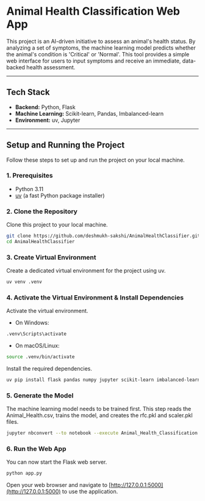 # Animal Health Classification Web App

This project is an AI-driven initiative to assess an animal's health status. By analyzing a set of symptoms, the machine learning model predicts whether the animal's condition is 'Critical' or 'Normal'. This tool provides a simple web interface for users to input symptoms and receive an immediate, data-backed health assessment.

---
## Tech Stack

- **Backend:** Python, Flask
- **Machine Learning:** Scikit-learn, Pandas, Imbalanced-learn
- **Environment:** uv, Jupyter

---
## Setup and Running the Project

Follow these steps to set up and run the project on your local machine.

### 1. Prerequisites

- Python 3.11
- [uv](https://github.com/astral-sh/uv) (a fast Python package installer)

### 2. Clone the Repository
Clone this project to your local machine.
```bash
git clone https://github.com/deshmukh-sakshi/AnimalHealthClassifier.git
cd AnimalHealthClassifier
```

### 3. Create Virtual Environment
Create a dedicated virtual environment for the project using uv.
```bash
uv venv .venv
```

### 4. Activate the Virtual Environment & Install Dependencies
Activate the virtual environment.
- On Windows:
```bash
.venv\Scripts\activate
```
- On macOS/Linux:
```bash
source .venv/bin/activate
``` 
Install the required dependencies.
```bash
uv pip install flask pandas numpy jupyter scikit-learn imbalanced-learn
```

### 5. Generate the Model
The machine learning model needs to be trained first. This step reads the Animal_Health.csv, trains the model, and creates the rfc.pkl and scaler.pkl files.
```bash
jupyter nbconvert --to notebook --execute Animal_Health_Classification.ipynb
```

### 6. Run the Web App
You can now start the Flask web server.

```bash
python app.py
```

Open your web browser and navigate to [http://127.0.0.1:5000](http://127.0.0.1:5000) to use the application.